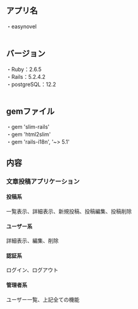 
<h2>アプリ名</h2>
・easynovel<br>
<br>
<h2>バージョン</h2>
・Ruby：2.6.5<br>
・Rails：5.2.4.2<br>
・postgreSQL：12.2<br>
<br>
<h2>gemファイル</h2>
・gem 'slim-rails'<br>
・gem 'html2slim'<br>
・gem 'rails-i18n', '~> 5.1'
<h2>内容</h2>
<h3>文章投稿アプリケーション</h3>
<h4>投稿系</h4>
  一覧表示、詳細表示、新規投稿、投稿編集、投稿削除<br>
<h4>ユーザー系</h4>
  詳細表示、編集、削除
<h4>認証系</h4>
  ログイン、ログアウト
<h4>管理者系</h4>
  ユーザー一覧、上記全ての機能
<br>
